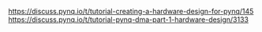 https://discuss.pynq.io/t/tutorial-creating-a-hardware-design-for-pynq/145
https://discuss.pynq.io/t/tutorial-pynq-dma-part-1-hardware-design/3133
